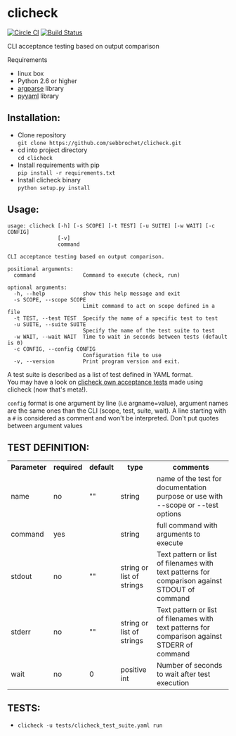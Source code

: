 clicheck
========

[![Circle CI](https://circleci.com/gh/sebbrochet/clicheck.svg?style=svg)](https://circleci.com/gh/sebbrochet/clicheck)
[![Build Status](https://travis-ci.org/sebbrochet/clicheck.svg?branch=master)](https://travis-ci.org/sebbrochet/clicheck)

CLI acceptance testing based on output comparison

Requirements
* linux box
* Python 2.6 or higher
* [argparse](https://docs.python.org/3/library/argparse.html) library
* [pyyaml](http://pyyaml.org/) library

Installation:
-------------
* Clone repository    
`git clone https://github.com/sebbrochet/clicheck.git`
* cd into project directory    
`cd clicheck`
* Install requirements with pip    
`pip install -r requirements.txt`
* Install clicheck binary    
`python setup.py install`

Usage:
------

```
usage: clicheck [-h] [-s SCOPE] [-t TEST] [-u SUITE] [-w WAIT] [-c CONFIG]
                [-v]
                command

CLI acceptance testing based on output comparison.

positional arguments:
  command               Command to execute (check, run)

optional arguments:
  -h, --help            show this help message and exit
  -s SCOPE, --scope SCOPE
                        Limit command to act on scope defined in a file
  -t TEST, --test TEST  Specify the name of a specific test to test
  -u SUITE, --suite SUITE
                        Specify the name of the test suite to test
  -w WAIT, --wait WAIT  Time to wait in seconds between tests (default is 0)
  -c CONFIG, --config CONFIG
                        Configuration file to use
  -v, --version         Print program version and exit.
```

A test suite is described as a list of test defined in YAML format.    
You may have a look on [clicheck own acceptance tests](https://github.com/sebbrochet/clicheck/blob/master/tests/clicheck_test_suite.yaml) made using clicheck (now that's meta!).    

`config` format is one argument by line (i.e argname=value), argument names are the same ones than the CLI (scope, test, suite, wait).
A line starting with a `#` is considered as comment and won't be interpreted.
Don't put quotes between argument values

TEST DEFINITION:
------
<table>
  <tr>
    <th>Parameter</th><th>required</th><th>default</th><th>type</th><th>comments</th>
  </tr>
  <tr>
    <td>name</td><td>no</td><td>""</td><td>string</td><td>name of the test for documentation purpose or use with --scope or --test options</td>
  </tr>
  <tr>
    <td>command</td><td>yes</td><td></td><td>string</td><td>full command with arguments to execute</td>
  </tr>
  <tr>
    <td>stdout</td><td>no</td><td>""</td><td>string or list of strings</td><td>Text pattern or list of filenames with text patterns for comparison against STDOUT of command</td>
  </tr>
  <tr>
    <td>stderr</td><td>no</td><td>""</td><td>string or list of strings</td><td>Text pattern or list of filenames with text patterns for comparison against STDERR of command</td>
  </tr>
  <tr>
    <td>wait</td><td>no</td><td>0</td><td>positive int</td><td>Number of seconds to wait after test execution</td>
  </tr>
</table>

TESTS:
------
* `clicheck -u tests/clicheck_test_suite.yaml run`
